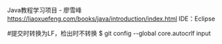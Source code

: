 Java教程学习项目 - 廖雪峰
https://liaoxuefeng.com/books/java/introduction/index.html
IDE：Eclipse

#提交时转换为LF，检出时不转换
$ git config --global core.autocrlf input